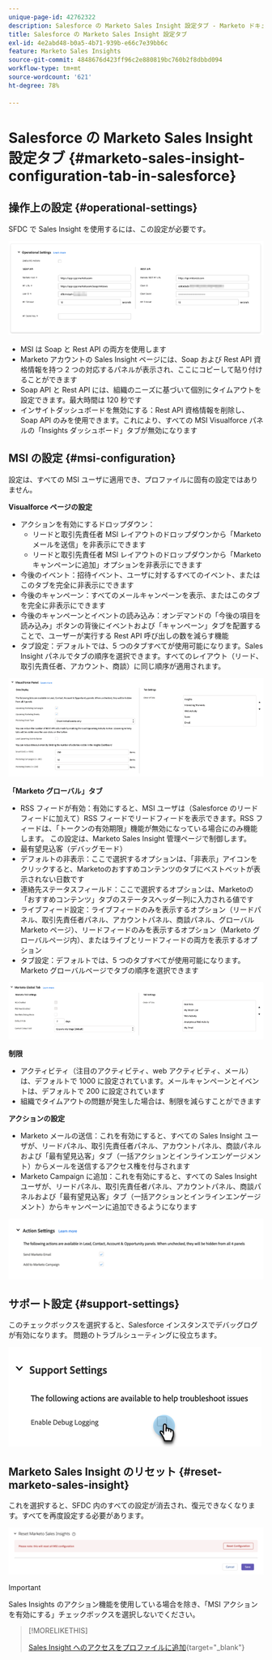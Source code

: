 ```yaml
---
unique-page-id: 42762322
description: Salesforce の Marketo Sales Insight 設定タブ - Marketo ドキュメント - 製品ドキュメント
title: Salesforce の Marketo Sales Insight 設定タブ
exl-id: 4e2abd48-b0a5-4b71-939b-e66c7e39bb6c
feature: Marketo Sales Insights
source-git-commit: 4848676d423ff96c2e880819bc760b2f8dbbd094
workflow-type: tm+mt
source-wordcount: '621'
ht-degree: 78%

---
```


# Salesforce の Marketo Sales Insight 設定タブ {#marketo-sales-insight-configuration-tab-in-salesforce}

## 操作上の設定 {#operational-settings}

SFDC で Sales Insight を使用するには、この設定が必要です。

![](assets/marketo-sales-insight-configuration-tab-in-salesforce-1.png)

* MSI は Soap と Rest API の両方を使用します
* Marketo アカウントの Sales Insight ページには、Soap および Rest API 資格情報を持つ 2 つの対応するパネルが表示され、ここにコピーして貼り付けることができます
* Soap API と Rest API には、組織のニーズに基づいて個別にタイムアウトを設定できます。最大時間は 120 秒です
* インサイトダッシュボードを無効にする：Rest API 資格情報を削除し、Soap API のみを使用できます。これにより、すべての MSI Visualforce パネルの「Insights ダッシュボード」タブが無効になります

## MSI の設定 {#msi-configuration}

設定は、すべての MSI ユーザに適用でき、プロファイルに固有の設定ではありません。

**Visualforce ページの設定**

* アクションを有効にするドロップダウン：
   * リードと取引先責任者 MSI レイアウトのドロップダウンから「Marketo メールを送信」を非表示にできます
   * リードと取引先責任者 MSI レイアウトのドロップダウンから「Marketo キャンペーンに追加」オプションを非表示にできます
* 今後のイベント：招待イベント、ユーザに対するすべてのイベント、またはこのタブを完全に非表示にできます
* 今後のキャンペーン：すべてのメールキャンペーンを表示、またはこのタブを完全に非表示にできます
* 今後のキャンペーンとイベントの読み込み：オンデマンドの「今後の項目を読み込み」ボタンの背後にイベントおよび「キャンペーン」タブを配置することで、ユーザーが実行する Rest API 呼び出しの数を減らす機能
* タブ設定：デフォルトでは、5 つのタブすべてが使用可能になります。Sales Insight パネルでタブの順序を選択できます。すべてのレイアウト（リード、取引先責任者、アカウント、商談）に同じ順序が適用されます。

![](assets/marketo-sales-insight-configuration-tab-in-salesforce-2.png)

**「Marketo グローバル」タブ**

* RSS フィードが有効：有効にすると、MSI ユーザは（Salesforce のリードフィードに加えて）RSS フィードでリードフィードを表示できます。RSS フィードは、「トークンの有効期限」機能が無効になっている場合にのみ機能します。 この設定は、Marketo Sales Insight 管理ページで制御します。
* 最有望見込客（デバッグモード）
* デフォルトの非表示：ここで選択するオプションは、「非表示」アイコンをクリックすると、Marketoのおすすめコンテンツのタブにベストベットが表示されない日数です
* 連絡先ステータスフィールド：ここで選択するオプションは、Marketoの「おすすめコンテンツ」タブのステータスヘッダー列に入力される値です
* ライブフィード設定：ライブフィードのみを表示するオプション（リードパネル、取引先責任者パネル、アカウントパネル、商談パネル、グローバル Marketo ページ）、リードフィードのみを表示するオプション（Marketo グローバルページ内）、またはライブとリードフィードの両方を表示するオプション
* タブ設定：デフォルトでは、5 つのタブすべてが使用可能になります。Marketo グローバルページでタブの順序を選択できます

![](assets/marketo-sales-insight-configuration-tab-in-salesforce-3.png)

**制限**

* アクティビティ（注目のアクティビティ、web アクティビティ、メール）は、デフォルトで 1000 に設定されています。メールキャンペーンとイベントは、デフォルトで 200 に設定されています
* 組織でタイムアウトの問題が発生した場合は、制限を減らすことができます

**アクションの設定**

* Marketo メールの送信：これを有効にすると、すべての Sales Insight ユーザが、リードパネル、取引先責任者パネル、アカウントパネル、商談パネルおよび「最有望見込客」タブ（一括アクションとインラインエンゲージメント）からメールを送信するアクセス権を付与されます
* Marketo Campaign に追加：これを有効にすると、すべての Sales Insight ユーザが、リードパネル、取引先責任者パネル、アカウントパネル、商談パネルおよび「最有望見込客」タブ（一括アクションとインラインエンゲージメント）からキャンペーンに追加できるようになります

![](assets/marketo-sales-insight-configuration-tab-in-salesforce-4.png)

## サポート設定 {#support-settings}

このチェックボックスを選択すると、Salesforce インスタンスでデバッグログが有効になります。 問題のトラブルシューティングに役立ちます。

![](assets/marketo-sales-insight-configuration-tab-in-salesforce-5.png)

## Marketo Sales Insight のリセット {#reset-marketo-sales-insight}

これを選択すると、SFDC 内のすべての設定が消去され、復元できなくなります。すべてを再度設定する必要があります。

![](assets/marketo-sales-insight-configuration-tab-in-salesforce-6.png)

>[!IMPORTANT]
>
>Sales Insights のアクション機能を使用している場合を除き、「MSI アクションを有効にする」チェックボックスを選択しないでください。

>[!MORELIKETHIS]
>
>[Sales Insight へのアクセスをプロファイルに追加](/help/marketo/product-docs/marketo-sales-insight/msi-for-salesforce/configuration/add-sales-insight-access-to-profiles.md){target="_blank"}
